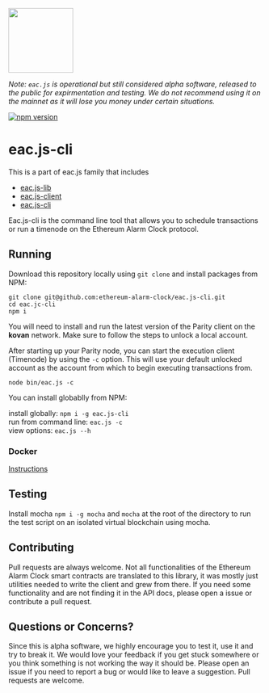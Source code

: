 [<img src="https://s3.amazonaws.com/chronologic.network/ChronoLogic_logo.svg" width="128px">](https://github.com/chronologic)

_Note: `eac.js` is operational but still considered alpha software, released to the public for expirmentation and testing. We do not recommend using it on the mainnet as it will lose you money under certain situations._ 

[![npm version](https://badge.fury.io/js/eac.js-cli.svg)](https://badge.fury.io/js/eac.js-cli)
# eac.js-cli

This is a part of eac.js family that includes 
* [eac.js-lib](https://github.com/ethereum-alarm-clock/eac.js-lib)
* [eac.js-client](https://github.com/ethereum-alarm-clock/eac.js-client)
* [eac.js-cli](https://github.com/ethereum-alarm-clock/eac.js-cli)

Eac.js-cli is the command line tool that allows you to schedule transactions or run a timenode 
on the Ethereum Alarm Clock protocol.

## Running
Download this repository locally using `git clone` and install packages from NPM:

```
git clone git@github.com:ethereum-alarm-clock/eac.js-cli.git
cd eac.jc-cli
npm i
```

You will need to install and run the latest version of the Parity client on the __kovan__
network. Make sure to follow the steps to unlock a local account.

After starting up your Parity node, you can start the execution client (Timenode)
by using the `-c` option. This will use your default unlocked account as the account
from which to begin executing transactions from.

```
node bin/eac.js -c
```

You can install globablly from NPM:

install globally: `npm i -g eac.js-cli`  
run from command line: `eac.js -c`  
view options: `eac.js --h`

### Docker
[ Instructions ](https://github.com/ethereum-alarm-clock/eac.js-cli/tree/docker-setup)

## Testing

Install mocha `npm i -g mocha` and `mocha` at the root of the directory to run the test script on an isolated virtual blockchain using mocha. 

## Contributing

Pull requests are always welcome. Not all functionalities of the Ethereum Alarm Clock smart contracts are translated to this library, it was mostly just utilities needed to write the client and grew from there. If you need some functionality and are not finding it in the API docs, please open a issue or contribute a pull request.

## Questions or Concerns?

Since this is alpha software, we highly encourage you to test it, use it and try to break it. We would love your feedback if you get stuck somewhere or you think something is not working the way it should be. Please open an issue if you need to report a bug or would like to leave a suggestion. Pull requests are welcome.
